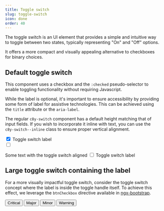 ```yaml
---
title: Toggle switch
slug: toggle-switch
icon: done
order: 40
---
```

<!-- markdownlint-disable MD025 -->
<!-- markdownlint-disable MD033 -->
<!-- markdownlint-disable MD051 -->

The toggle switch is an UI element that provides a simple and intuitive way to toggle between two states, typically representing "On" and "Off" options.

It offers a more compact and visually appealing alternative to checkboxes for binary choices.

## Default toggle switch

This component uses a checkbox and the `:checked` pseudo-selector to enable toggling functionality without requiring Javascript.

While the label is optional, it's important to ensure accessibility by providing some form of label for assistive technologies. This can be achieved using the `title` attribute or the `aria-label`.

The regular `c8y-switch` component has a default height matching that of input fields. If you wish to incorporate it inline with text, you can use the `c8y-switch--inline` class to ensure proper vertical alignment.

<codex-tutorial-example class="c8y-codex-override">
  <div class="container-fluid p-24">
    <div class="p-b-16">
      <!-- important -->
      <label class="c8y-switch">
        <input type="checkbox" checked="checked">
        <span></span> Toggle switch label
      </label>
      <!-- /important -->
    </div>
    <div class="p-b-16">
      <!-- important -->
      <label class="c8y-switch"
      title="Switch on/off">
      <input type="checkbox">
      <span></span>
      </label>
      <!-- /important -->
    </div>
    <div>
    <!-- important -->
    <p>
      Some text with the toggle switch aligned
      <label class="c8y-switch c8y-switch--inline">
        <input type="checkbox" >
        <span></span> Toggle switch label
      </label>
    </p>
    <!-- /important -->
    </div>
  </div>
</codex-tutorial-example>

## Large toggle switch containing the label

For a more visually impactful toggle switch, consider the toggle switch concept where the
label is inside the toggle handle itself. To achieve this effect, we leverage the
`btnCheckbox` directive available in [ngx-bootstrap](https://valor-software.com/ngx-bootstrap/#/components/buttons?tab=overview%23checkbox).

<codex-tutorial-example class="c8y-codex-override">
  <div class="container-fluid p-24">
<!-- /important -->
<button type="button"
  class="btn active"
  [ngClass]="{'active': btntoggle1}"
  btnCheckbox
  (click)="btntoggle1 = !btntoggle1">
  <i c8yIcon="warning" class="status critical stroked-icon"></i>
  Critical
</button>
<!-- /important -->
  <button type="button"
    class="btn"
    [ngClass]="{'active': btntoggle2}"
    btnCheckbox
    (click)="btntoggle2 = !btntoggle2">
    <i c8yIcon="exclamation-circle" class="status major stroked-icon"></i>
    Major
  </button>
  <button type="button"
    class="btn active"
    [ngClass]="{'active': btntoggle3}"
    btnCheckbox
      (click)="btntoggle3 = !btntoggle3">
    <i c8yIcon="high-priority" class="status minor stroked-icon"></i>
    Minor
  </button>
  <button type="button"
    class="btn active"
    [ngClass]="{'active': btntoggle4}"
    btnCheckbox
    (click)="btntoggle4 = !btntoggle4">
    <i c8yIcon="circle" class="status warning stroked-icon"></i>
    Warning
  </button>
</div>
</codex-tutorial-example>
